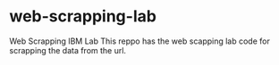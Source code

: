 # web-scrapping-lab
Web Scrapping IBM Lab
This reppo has the web scapping lab code for scrapping the data from the url.
